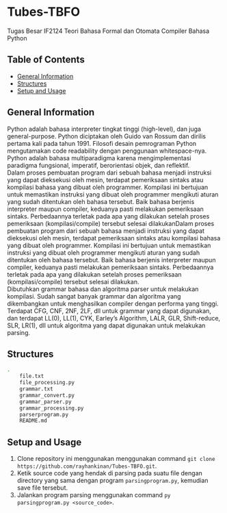 # Tubes-TBFO
Tugas Besar IF2124 Teori Bahasa Formal dan Otomata Compiler Bahasa Python

## Table of Contents
* [General Information](#general-information)
* [Structures](#structures)
* [Setup and Usage](#setup-and-usage)

## General Information
Python adalah bahasa interpreter tingkat tinggi (high-level), dan juga general-purpose.
Python diciptakan oleh Guido van Rossum dan dirilis pertama kali pada tahun 1991. Filosofi
desain pemrograman Python mengutamakan code readability dengan penggunaan
whitespace-nya. Python adalah bahasa multiparadigma karena mengimplementasi paradigma
fungsional, imperatif, berorientasi objek, dan reflektif.
<br/>
Dalam proses pembuatan program dari sebuah bahasa menjadi instruksi yang dapat
dieksekusi oleh mesin, terdapat pemeriksaan sintaks atau kompilasi bahasa yang dibuat oleh
programmer. Kompilasi ini bertujuan untuk memastikan instruksi yang dibuat oleh programmer
mengikuti aturan yang sudah ditentukan oleh bahasa tersebut. Baik bahasa berjenis interpreter
maupun compiler, keduanya pasti melakukan pemeriksaan sintaks. Perbedaannya terletak
pada apa yang dilakukan setelah proses pemeriksaan (kompilasi/compile) tersebut selesai
dilakukanDalam proses pembuatan program dari sebuah bahasa menjadi instruksi yang dapat
dieksekusi oleh mesin, terdapat pemeriksaan sintaks atau kompilasi bahasa yang dibuat oleh
programmer. Kompilasi ini bertujuan untuk memastikan instruksi yang dibuat oleh programmer
mengikuti aturan yang sudah ditentukan oleh bahasa tersebut. Baik bahasa berjenis interpreter
maupun compiler, keduanya pasti melakukan pemeriksaan sintaks. Perbedaannya terletak
pada apa yang dilakukan setelah proses pemeriksaan (kompilasi/compile) tersebut selesai
dilakukan.
<br/>
Dibutuhkan grammar bahasa dan algoritma parser untuk melakukan kompilasi. Sudah
sangat banyak grammar dan algoritma yang dikembangkan untuk menghasilkan compiler
dengan performa yang tinggi. Terdapat CFG, CNF, 2NF, 2LF, dll untuk grammar yang
dapat digunakan, dan terdapat LL(0), LL(1), CYK, Earley’s Algorithm, LALR, GLR, Shift-reduce,
SLR, LR(1), dll untuk algoritma yang dapat digunakan untuk melakukan parsing.

## Structures
```bash
.
    file.txt
    file_processing.py
    grammar.txt
    grammar_convert.py
    grammar_parser.py
    grammar_processing.py
    parserprogram.py
    README.md
```

## Setup and Usage
1. Clone repository ini menggunakan menggunakan command `git clone https://github.com/rayhankinan/Tubes-TBFO.git`.
2. Ketik source code yang hendak di parsing pada suatu file dengan directory yang sama dengan program `parsingprogram.py`, kemudian save file tersebut.
3. Jalankan program parsing menggunakan command `py parsingprogram.py <source_code>`.